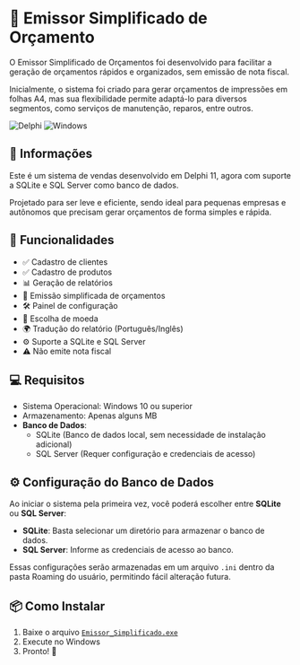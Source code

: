 # 🚀 Emissor Simplificado de Orçamento
O Emissor Simplificado de Orçamentos foi desenvolvido para facilitar a geração de orçamentos rápidos e organizados, sem emissão de nota fiscal.

Inicialmente, o sistema foi criado para gerar orçamentos de impressões em folhas A4, mas sua flexibilidade permite adaptá-lo para diversos segmentos, como serviços de manutenção, reparos, entre outros.

![Delphi](https://img.shields.io/badge/Feito%20com-Delphi-red?style=for-the-badge&logo=delphi)
![Windows](https://img.shields.io/badge/Compatível-Windows-blue?style=for-the-badge&logo=windows)

## 📝 Informações
Este é um sistema de vendas desenvolvido em Delphi 11, agora com suporte a SQLite e SQL Server como banco de dados.

Projetado para ser leve e eficiente, sendo ideal para pequenas empresas e autônomos que precisam gerar orçamentos de forma simples e rápida.

## 📌 Funcionalidades
- ✅ Cadastro de clientes
- ✅ Cadastro de produtos
- 📊 Geração de relatórios
- 📝 Emissão simplificada de orçamentos
- 🛠️ Painel de configuração
- 💱 Escolha de moeda
- 🌍 Tradução do relatório (Português/Inglês)
- ⚙️ Suporte a SQLite e SQL Server
- ⚠️ Não emite nota fiscal

## 💻 Requisitos
- Sistema Operacional: Windows 10 ou superior
- Armazenamento: Apenas alguns MB
- **Banco de Dados**:
  - SQLite (Banco de dados local, sem necessidade de instalação adicional)
  - SQL Server (Requer configuração e credenciais de acesso)

## ⚙️ Configuração do Banco de Dados

Ao iniciar o sistema pela primeira vez, você poderá escolher entre **SQLite** ou **SQL Server**:
- **SQLite**: Basta selecionar um diretório para armazenar o banco de dados.
- **SQL Server**: Informe as credenciais de acesso ao banco.
  
Essas configurações serão armazenadas em um arquivo `.ini` dentro da pasta Roaming do usuário, permitindo fácil alteração futura.


## 📦 Como Instalar
1. Baixe o arquivo [`Emissor_Simplificado.exe`](https://github.com/claytonmi/Emissor_Simplificado/raw/main/Instalador/EmissorSimplificado.exe)
2. Execute no Windows
3. Pronto! 🚀
